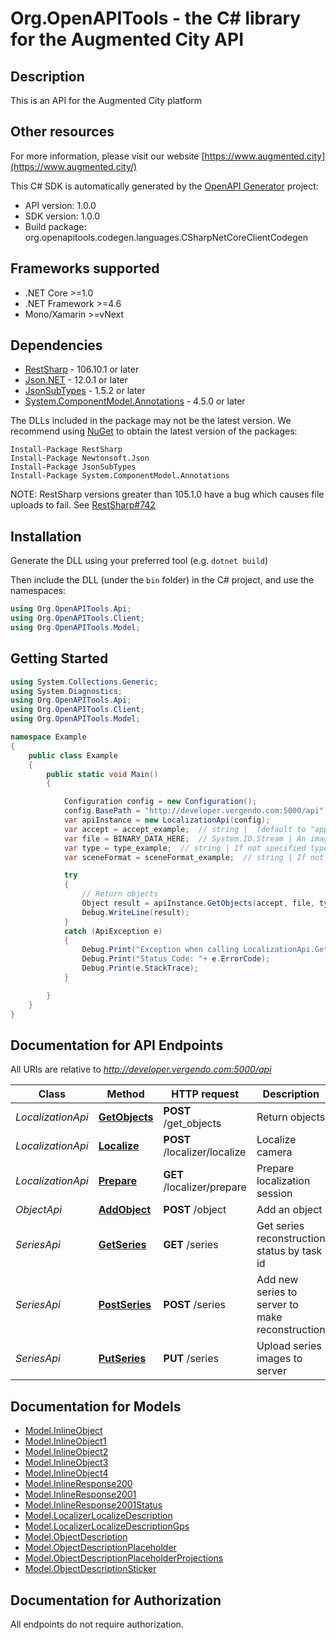 # Org.OpenAPITools - the C# library for the Augmented City API

## Description
This is an API for the Augmented City platform
## Other resources
For more information, please visit our website [https://www.augmented.city](https://www.augmented.city/)


This C# SDK is automatically generated by the [OpenAPI Generator](https://openapi-generator.tech) project:

- API version: 1.0.0
- SDK version: 1.0.0
- Build package: org.openapitools.codegen.languages.CSharpNetCoreClientCodegen

<a name="frameworks-supported"></a>
## Frameworks supported
- .NET Core >=1.0
- .NET Framework >=4.6
- Mono/Xamarin >=vNext

<a name="dependencies"></a>
## Dependencies

- [RestSharp](https://www.nuget.org/packages/RestSharp) - 106.10.1 or later
- [Json.NET](https://www.nuget.org/packages/Newtonsoft.Json/) - 12.0.1 or later
- [JsonSubTypes](https://www.nuget.org/packages/JsonSubTypes/) - 1.5.2 or later
- [System.ComponentModel.Annotations](https://www.nuget.org/packages/System.ComponentModel.Annotations) - 4.5.0 or later

The DLLs included in the package may not be the latest version. We recommend using [NuGet](https://docs.nuget.org/consume/installing-nuget) to obtain the latest version of the packages:
```
Install-Package RestSharp
Install-Package Newtonsoft.Json
Install-Package JsonSubTypes
Install-Package System.ComponentModel.Annotations
```

NOTE: RestSharp versions greater than 105.1.0 have a bug which causes file uploads to fail. See [RestSharp#742](https://github.com/restsharp/RestSharp/issues/742)

<a name="installation"></a>
## Installation
Generate the DLL using your preferred tool (e.g. `dotnet build`)

Then include the DLL (under the `bin` folder) in the C# project, and use the namespaces:
```csharp
using Org.OpenAPITools.Api;
using Org.OpenAPITools.Client;
using Org.OpenAPITools.Model;
```
<a name="getting-started"></a>
## Getting Started

```csharp
using System.Collections.Generic;
using System.Diagnostics;
using Org.OpenAPITools.Api;
using Org.OpenAPITools.Client;
using Org.OpenAPITools.Model;

namespace Example
{
    public class Example
    {
        public static void Main()
        {

            Configuration config = new Configuration();
            config.BasePath = "http://developer.vergendo.com:5000/api";
            var apiInstance = new LocalizationApi(config);
            var accept = accept_example;  // string |  (default to "application/vnd.myplace.v1+json")
            var file = BINARY_DATA_HERE;  // System.IO.Stream | An image to make a query by
            var type = type_example;  // string | If not specified type is sticker (optional)  (default to sticker)
            var sceneFormat = sceneFormat_example;  // string | If not specified scene_format is none (optional)  (default to none)

            try
            {
                // Return objects
                Object result = apiInstance.GetObjects(accept, file, type, sceneFormat);
                Debug.WriteLine(result);
            }
            catch (ApiException e)
            {
                Debug.Print("Exception when calling LocalizationApi.GetObjects: " + e.Message );
                Debug.Print("Status Code: "+ e.ErrorCode);
                Debug.Print(e.StackTrace);
            }

        }
    }
}
```

<a name="documentation-for-api-endpoints"></a>
## Documentation for API Endpoints

All URIs are relative to *http://developer.vergendo.com:5000/api*

Class | Method | HTTP request | Description
------------ | ------------- | ------------- | -------------
*LocalizationApi* | [**GetObjects**](docs/LocalizationApi.md#getobjects) | **POST** /get_objects | Return objects
*LocalizationApi* | [**Localize**](docs/LocalizationApi.md#localize) | **POST** /localizer/localize | Localize camera
*LocalizationApi* | [**Prepare**](docs/LocalizationApi.md#prepare) | **GET** /localizer/prepare | Prepare localization session
*ObjectApi* | [**AddObject**](docs/ObjectApi.md#addobject) | **POST** /object | Add an object
*SeriesApi* | [**GetSeries**](docs/SeriesApi.md#getseries) | **GET** /series | Get series reconstruction status by task id
*SeriesApi* | [**PostSeries**](docs/SeriesApi.md#postseries) | **POST** /series | Add new series to server to make reconstruction
*SeriesApi* | [**PutSeries**](docs/SeriesApi.md#putseries) | **PUT** /series | Upload series images to server


<a name="documentation-for-models"></a>
## Documentation for Models

 - [Model.InlineObject](docs/InlineObject.md)
 - [Model.InlineObject1](docs/InlineObject1.md)
 - [Model.InlineObject2](docs/InlineObject2.md)
 - [Model.InlineObject3](docs/InlineObject3.md)
 - [Model.InlineObject4](docs/InlineObject4.md)
 - [Model.InlineResponse200](docs/InlineResponse200.md)
 - [Model.InlineResponse2001](docs/InlineResponse2001.md)
 - [Model.InlineResponse2001Status](docs/InlineResponse2001Status.md)
 - [Model.LocalizerLocalizeDescription](docs/LocalizerLocalizeDescription.md)
 - [Model.LocalizerLocalizeDescriptionGps](docs/LocalizerLocalizeDescriptionGps.md)
 - [Model.ObjectDescription](docs/ObjectDescription.md)
 - [Model.ObjectDescriptionPlaceholder](docs/ObjectDescriptionPlaceholder.md)
 - [Model.ObjectDescriptionPlaceholderProjections](docs/ObjectDescriptionPlaceholderProjections.md)
 - [Model.ObjectDescriptionSticker](docs/ObjectDescriptionSticker.md)


<a name="documentation-for-authorization"></a>
## Documentation for Authorization

All endpoints do not require authorization.
